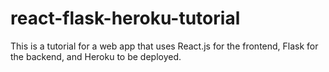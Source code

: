 # react-flask-heroku-tutorial
This is a tutorial for a web app that uses React.js for the frontend, Flask for the backend, and Heroku to be deployed.
